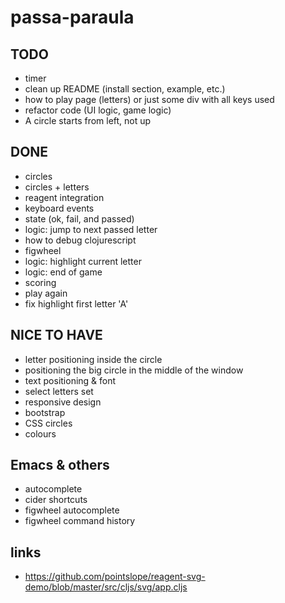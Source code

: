 # passa-paraula

## TODO
- timer
- clean up README (install section, example, etc.)
- how to play page (letters) or just some div with all keys used
- refactor code (UI logic, game logic)
- A circle starts from left, not up


## DONE
- circles
- circles + letters
- reagent integration
- keyboard events
- state (ok, fail, and passed)
- logic: jump to next passed letter
- how to debug clojurescript
- figwheel
- logic: highlight current letter
- logic: end of game
- scoring
- play again
- fix highlight first letter 'A'


## NICE TO HAVE
- letter positioning inside the circle
- positioning the big circle in the middle of the window
- text positioning & font
- select letters set
- responsive design
- bootstrap
- CSS circles
- colours

## Emacs & others
- autocomplete
- cider shortcuts
- figwheel autocomplete
- figwheel command history

## links
- https://github.com/pointslope/reagent-svg-demo/blob/master/src/cljs/svg/app.cljs
